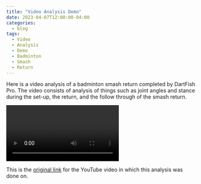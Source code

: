 ```yaml
---
title: "Video Analysis Demo"
date: 2023-04-07T12:00:00-04:00
categories:
  - blog
tags:
  - Video
  - Analysis
  - Demo
  - Badminton
  - Smash
  - Return
---
```


Here is a video analysis of a badminton smash return completed by DartFish Pro.
The video consists of analysis of things such as joint angles and stance during the set-up, the return, and the follow through of the smash return.

<Video>(assets/images/Badminton_Smash_Receive_VA.Storyboard)

This is the [original link](https://youtu.be/gwDNZsEEvJ4?t=20) for the YouTube video in which this analysis was done on.
